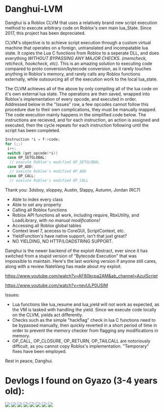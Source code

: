 # Danghui-LVM
Danghui is a Roblox CLVM that uses a relatively brand new script execution method to execute arbitrary code on Roblox's own main lua_State. Since 2017, this project has been depreciated.  

CLVM's objective is to achieve script execution through a custom virtual machine that operates on a foreign, untranslated and incompatable lua state. It copies the Lua C functions from Roblox to a seperate DLL, and does everything *WITHOUT BYPASSING ANY MAJOR CHECKS. (memcheck, retcheck, hookcheck, etc)*. This is an amazing solution to executing code compared to proto conversion/bytecode conversion, as it rarely touches anything in Roblox's memory, and rarely calls any Roblox functions externally, while outsourcing all of the execution work to the local lua_state. 

The CLVM achieves all of the above by only compiling all of the lua code on it's own external lua state. The operations are then saved, wrapped into Roblox's implementation of every opcode, and executed in order. Addressed below in the "Issues" row, a few opcodes cannot follow this procedure due to their own complications, they must be manually mapped. The code execution mainly happens in the simplified code below. The instructions are recieved, and for each instruction, an action is assigned and executed, then the cycle repeats for each instruction following until the script has been completed.

```C++
Instruction *i = f->code; 
for (;;)
 i++;
 switch (get_opcode(*i))
 case OP_SETGLOBAL:
  // execute Roblox's modified OP_SETGLOBAL
 case OP_ADD:
  // execute Roblox's modified OP_ADD
 case OP_CALL:
  // execute Roblox's modified OP_CALL
 ```



Thank you:
  3dsboy, sloppey, Austin, Slappy, Autumn, Jordan (RC7)

- Able to index every class
- Able to set any property
- Calling all Roblox functions
- Roblox API functions all work, including require, RbxUtility, and LoadLibrary, with *no manual modifications!*
- Accessing all Roblox global tables
- Context level 7, acecess to CoreGUI, ScriptContext, etc.
- YieldFunction's have native support, isn't that just great?
- NO YIELDING, NO HTTP/LOADSTRING SUPPORT.

Danghui is the newer backend of the exploit Abstract, ever since it has switched from a stupid version of "Bytecode Execution" that was impossible to maintain. Here's the last working version if anyone still cares, along with a review NateVang has made about my exploit.

https://www.youtube.com/watch?v=AF80kcpa2AM&ab_channel=AzulScript


https://www.youtube.com/watch?v=nevULP0USlM


Issues:
- Lua functions like lua_resume and lua_yield will not work as expected, as the VM is tasked with handling the yield. Since we execute code locally on the CLVM, yields act differently.
- Checks such as the simple "hackflag" check in lua C functions need to be bypassed manually, then quickly reverted in a short period of time in order to prevent the memory checker from flagging any modifications in memory. 
- OP_CALL, OP_CLOSURE, OP_RETURN, OP_TAILCALL are notoriously difficult, as you cannot copy Roblox's implementation. "Temporary" fixes have been employed.

Rest in peace, Danghui.

# Devlogs I found on Gyazo (3-4 years old):

![](https://i.gyazo.com/a09f9949029846f35360124339b45c79.gif)
![](https://i.gyazo.com/a971e59a3a99b9e81573f859c388a5ee.gif)
![](https://i.gyazo.com/6956f5a853072cd75d915f422bec5690.gif)
![](https://i.gyazo.com/89227748dd47b8a930820f44fe843447.gif)
![](https://i.gyazo.com/893822d1ccdaf1ceceb269624aeba88d.gif)
![](https://i.gyazo.com/fba211bfb2227ea8fc8dd2e2a364f772.jpg)
![](https://i.gyazo.com/9b63a756cd13cd6fb10bf1899c83e4bd.png)
![](https://i.gyazo.com/fe8e4e7e856fbd3022083b5010aea6bd.png)
